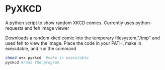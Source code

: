# PyXKCD
A python script to show random XKCD comics. Currently uses python-requests and feh image viewer

Downloads a random xkcd comic into the temporary filesystem,"/tmp" and used feh to view the image. Place the code in your PATH, make in executable, and run the command

```bash
chmod u+x pyxkcd  #make is executable
pyxkcd #runs the program 
```
